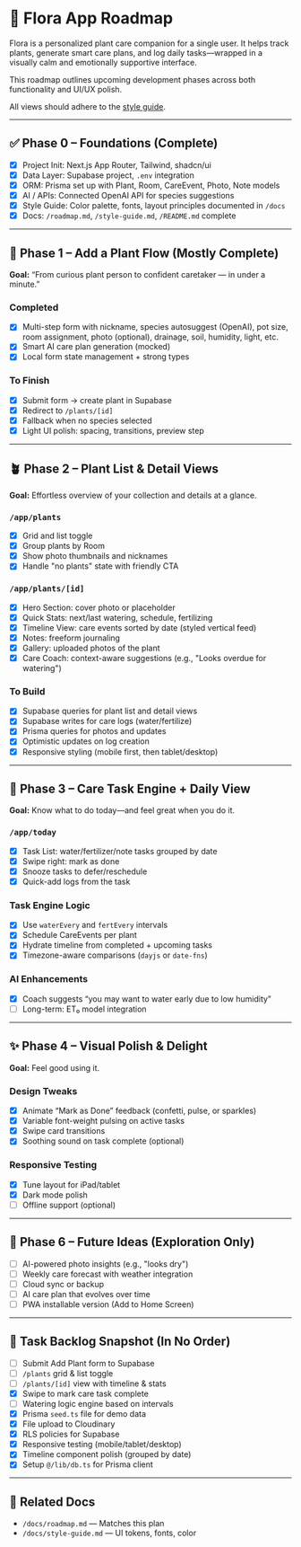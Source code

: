 # 🌿 Flora App Roadmap

Flora is a personalized plant care companion for a single user. It helps track plants, generate smart care plans, and log daily tasks—wrapped in a visually calm and emotionally supportive interface.

This roadmap outlines upcoming development phases across both functionality and UI/UX polish.

All views should adhere to the [style guide](./style-guide.md).

---

## ✅ Phase 0 – Foundations (Complete)

- [x] Project Init: Next.js App Router, Tailwind, shadcn/ui
- [x] Data Layer: Supabase project, `.env` integration
- [x] ORM: Prisma set up with Plant, Room, CareEvent, Photo, Note models
- [x] AI / APIs: Connected OpenAI API for species suggestions
- [x] Style Guide: Color palette, fonts, layout principles documented in `/docs`
- [x] Docs: `/roadmap.md`, `/style-guide.md`, `/README.md` complete

---

## 🌱 Phase 1 – Add a Plant Flow (Mostly Complete)

**Goal:** “From curious plant person to confident caretaker — in under a minute.”

### Completed

- [x] Multi-step form with nickname, species autosuggest (OpenAI), pot size, room assignment, photo (optional), drainage, soil, humidity, light, etc.
- [x] Smart AI care plan generation (mocked)
- [x] Local form state management + strong types

### To Finish

- [x] Submit form → create plant in Supabase
- [x] Redirect to `/plants/[id]`
- [x] Fallback when no species selected
- [x] Light UI polish: spacing, transitions, preview step

---

## 🪴 Phase 2 – Plant List & Detail Views

**Goal:** Effortless overview of your collection and details at a glance.

### `/app/plants`

- [x] Grid and list toggle
- [x] Group plants by Room
- [x] Show photo thumbnails and nicknames
- [x] Handle "no plants" state with friendly CTA

### `/app/plants/[id]`

- [x] Hero Section: cover photo or placeholder
- [x] Quick Stats: next/last watering, schedule, fertilizing
- [x] Timeline View: care events sorted by date (styled vertical feed)
- [x] Notes: freeform journaling
- [x] Gallery: uploaded photos of the plant
- [x] Care Coach: context-aware suggestions (e.g., "Looks overdue for watering")

### To Build

- [x] Supabase queries for plant list and detail views
- [x] Supabase writes for care logs (water/fertilize)
- [x] Prisma queries for photos and updates
- [x] Optimistic updates on log creation
- [x] Responsive styling (mobile first, then tablet/desktop)

---

## 📅 Phase 3 – Care Task Engine + Daily View

**Goal:** Know what to do today—and feel great when you do it.

### `/app/today`

- [x] Task List: water/fertilizer/note tasks grouped by date
- [x] Swipe right: mark as done
- [x] Snooze tasks to defer/reschedule
- [x] Quick-add logs from the task

### Task Engine Logic

- [x] Use `waterEvery` and `fertEvery` intervals
- [x] Schedule CareEvents per plant
- [x] Hydrate timeline from completed + upcoming tasks
- [x] Timezone-aware comparisons (`dayjs` or `date-fns`)

### AI Enhancements

- [x] Coach suggests “you may want to water early due to low humidity”
- [ ] Long-term: ET₀ model integration

---

## ✨ Phase 4 – Visual Polish & Delight

**Goal:** Feel good using it.

### Design Tweaks

- [x] Animate “Mark as Done” feedback (confetti, pulse, or sparkles)
- [x] Variable font-weight pulsing on active tasks
- [x] Swipe card transitions
- [x] Soothing sound on task complete (optional)

### Responsive Testing

 - [x] Tune layout for iPad/tablet
 - [x] Dark mode polish
 - [ ] Offline support (optional)

---

## 🔮 Phase 6 – Future Ideas (Exploration Only)

- [ ] AI-powered photo insights (e.g., "looks dry")
- [ ] Weekly care forecast with weather integration
- [ ] Cloud sync or backup
- [ ] AI care plan that evolves over time
- [ ] PWA installable version (Add to Home Screen)

---

## 🧾 Task Backlog Snapshot (In No Order)

- [ ] Submit Add Plant form to Supabase
- [ ] `/plants` grid & list toggle
- [ ] `/plants/[id]` view with timeline & stats
- [x] Swipe to mark care task complete
- [ ] Watering logic engine based on intervals
- [x] Prisma `seed.ts` file for demo data
- [x] File upload to Cloudinary
- [x] RLS policies for Supabase
- [x] Responsive testing (mobile/tablet/desktop)
- [x] Timeline component polish (grouped by date)
- [x] Setup `@/lib/db.ts` for Prisma client

---

## 📘 Related Docs

- `/docs/roadmap.md` — Matches this plan
- `/docs/style-guide.md` — UI tokens, fonts, color
